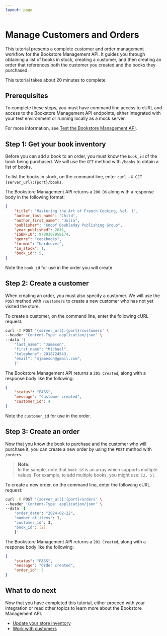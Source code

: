 ```yaml
---
layout: page
---
```

# Manage Customers and Orders

This tutorial presents a complete customer and order management workflow for the Bookstore Management API. It guides you through obtaining a list of books in stock, creating a customer, and then creating an order that references both the customer you created and the books they purchased.

This tutorial takes about 20 minutes to complete.

## Prerequisites

To complete these steps, you must have command line access to cURL and access to the Bookstore Management API endpoints, either integrated with your test environment or running locally as a mock server.

For more information, see [Test the Bookstore Management API](tutorials/test-bookstore-api.md).

## Step 1: Get your book inventory

Before you can add a book to an order, you must know the `book_id` of the book being purchased. We will use the `GET` method with `/books` to obtain a list of books.

To list the books in stock, on the command line, enter `curl -X GET {server_url}:{port}/books`.

The Bookstore Management API returns a `200 OK` along with a response body in the following format:

```json
{
    "title": "Mastering the Art of French Cooking, Vol. 1",
    "author_last_name": "Child",
    "author_first_name": "Julia",
    "publisher": "Knopf Doubleday Publishing Group",
    "year_published": 2011,
    "ISBN-10": 9780307958174,
    "genre": "cookbooks",
    "format": "hardcover",
    "in_stock": 1,
    "book_id": 5,
}
```

Note the `book_id` for use in the order you will create.

## Step 2: Create a customer

When creating an order, you must also specify a customer. We will use the `POST` method with `/customers` to create a new customer who has not yet visited the store.

To create a customer, on the command line, enter the following cURL request:

```bash
curl -X POST '{server_url}:{port}/customers' \
--header 'Content-Type: application/json' \
--data '{
    "last_name": "Jameson",
    "first_name": "Michael",
    "telephone": 2018724543,
    "email": "mjameson@gmail.com",
    }'
```

The Bookstore Management API returns a `201 Created`, along with a response body like the following:

```json
{
    "status": "PASS",
    "message": "Customer created",
    "customer_id": 4
}
```

Note the `customer_id` for use in the order.

## Step 3: Create an order

Now that you know the book to purchase and the customer who will purchase it, you can create a new order by using the `POST` method with `/orders`.

> **Note:**  
> In the sample, note that `book_id` is an array which supports multiple values. For example, to add multiple books, you might use: `[2, 5]`.

To create a new order, on the command line, enter the following cURL request:

```bash
curl -X POST '{server_url}:{port}/orders' \
--header 'Content-Type: application/json' \
--data `{
    "order_date": "2024-02-22",
    "number_of_items": 1,
    "customer_id": 3,
    "book_id": [2]
    }'
```

The Bookstore Management API returns a `201 Created`, along with a response body like the following:

```json
{
    "status": "PASS",
    "message": "Order created",
    "order_id": 3
}
```

## What to do next

Now that you have completed this tutorial, either proceed with your integration or read other topics to learn more about the Bookstore Management API.

* [Update your store inventory](update-store-inventory.md)
* [Work with customers](work-with-customers.md)